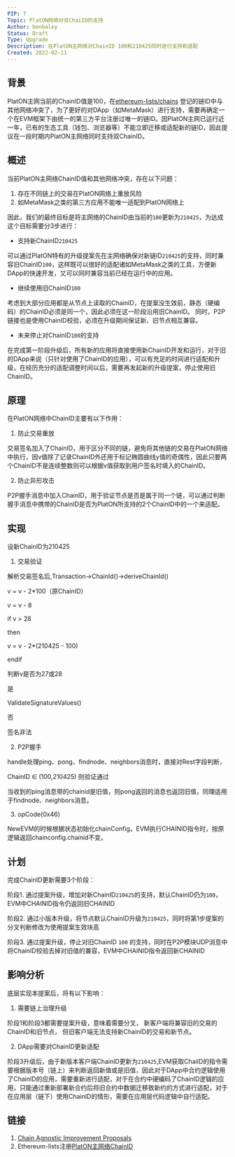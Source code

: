 ```yaml
---
PIP: 7
Topic: PlatON网络对双ChaiID的支持
Author: benbaley
Status: Draft 
Type: Upgrade
Description: 在PlatON主网络对ChainID 100和210425同时进行支持和适配
Created: 2022-02-11
---
```


## 背景

PlatON主网当前的ChainID值是100，在[ethereum-lists/chains](https://github.com/ethereum-lists/chains) 登记的链ID中与其他网络冲突了，为了更好的对DApp（如MetaMask）进行支持，需要再确定一个在EVM框架下由统一的第三方平台注册过唯一的链ID。因PlatON主网已运行近一年，已有的生态工具（钱包、浏览器等）不能立即迁移或适配新的链ID，因此提议在一段时期内PlatON主网络同时支持双ChainID。

## 概述

当前PlatON主网络ChainID值和其他网络冲突，存在以下问题：

1. 存在不同链上的交易在PlatON网络上重放风险
2. 如MetaMask之类的第三方应用不能唯一适配到PlatON网络上

因此，我们的最终目标是将主网络的ChainID由当前的`100`更新为`210425`，为达成这个目标需要分3步进行：

- 支持新ChainID`210425`

可以通过PlatON特有的升级提案先在主网络确保对新链ID`210425`的支持，同时兼容旧ChainID`100`，这样既可以很好的适配诸如MetaMask之类的工具，方便新DApp的快速开发，又可以同时兼容当前已经在运行中的应用。

- 继续使用旧ChainID`100`

考虑到大部分应用都是从节点上读取的ChainID，在提案没生效前，静态（硬编码）的ChainID必须是同一个，因此必须在这一阶段沿用旧ChainID。
同时，P2P链接也是使用ChainID校验，必须在升级期间保证新、旧节点相互兼容。

- 未来停止对ChainID`100`的支持

在完成第一阶段升级后，所有新的应用将直接使用新ChainID开发和运行，对于旧的DApp来说（只针对使用了ChainID的应用），可以有充足的时间进行适配和升级，在经历充分的适配调整时间以后，需要再发起新的升级提案，停止使用旧ChainID。

## 原理

在PlatON网络中ChainID主要有以下作用：

1. 防止交易重放

交易签名加入了ChainID，用于区分不同的链，避免将其他链的交易在PlatON网络中执行，因v值除了记录ChainID外还用于标记椭圆曲线y值的奇偶性，因此只要两个ChainID不是连续整数则可以根据v值获取到用户签名时填入的ChainID。

2. 防止异形攻击

P2P握手消息中加入ChainID，用于验证节点是否是属于同一个链，可以通过判断握手消息中携带的ChainID是否为PlatON所支持的2个ChainID中的一个来适配。

## 实现

设新ChainID为210425

1. 交易验证

解析交易签名后,Transaction->ChainId()->deriveChainId()

v = v - 2*100（原ChainID）

v = v - 8

if v > 28 

then

  v = v - 2*(210425 - 100)
	 
endif

判断v是否为27或28

是

   ValidateSignatureValues()
 
否

 签名非法


2. P2P握手

handle处理ping、pong、findnode、neighbors消息时，直接对Rest字段判断，

ChainID ∈ (100,210425) 则验证通过

当收到的ping消息带的chainid是旧值，则pong返回的消息也返回旧值，同理适用于findnode、neighbors消息。

3. opCode(0x46)

NewEVM的时候根据状态初始化chainConfig，EVM执行CHAINID指令时，按原逻辑返回chainconfig.chainid不变。

## 计划

完成ChainID更新需要3个阶段：

阶段1. 通过提案升级，增加对新ChainID`210425`的支持，默认ChainID仍为`100`，EVM中CHAINID指令仍返回旧CHAINID

阶段2. 通过小版本升级，将节点默认ChainID升级为`210425`，同时将第1步提案的分叉判断修改为使用提案生效块高

阶段3. 通过提案升级，停止对旧ChainID `100` 的支持，同时在P2P模块UDP消息中将ChainID校验去掉对旧值的兼容，EVM中CHAINID指令返回新CHAINID

## 影响分析

底层实现本提案后，将有以下影响：

1. 需要链上治理升级

阶段1和阶段3都需要提案升级，意味着需要分叉， 新客户端将兼容旧的交易的ChainID和旧节点， 但旧客户端无法支持新ChainID的交易和新节点。

2. DApp需要对ChainID更新适配

阶段3升级后，由于新版本客户端ChainID更新为`210425`,EVM获取ChaiID的指令需要根据版本号（链上）来判断返回新值或是旧值，因此对于DApp中合约逻辑使用了ChainID的应用，需要重新进行适配，对于在合约中硬编码了ChainID逻辑的应用，只能通过重新部署新合约后将旧合约中数据迁移致新约的方式进行适配，对于在应用层（链下）使用ChainID的情形，需要在应用层代码逻辑中自行适配。

## 链接

1. [Chain Agnostic Improvement Proposals](https://github.com/ChainAgnostic/CAIPs)
2. Ethereum-lists注册[PlatON主网络ChainID](https://github.com/ethereum-lists/chains/blob/master/_data/chains/eip155-210425.json)
